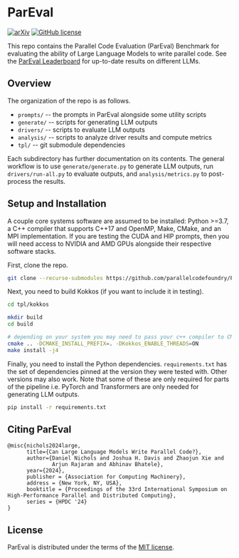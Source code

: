 # ParEval

[![arXiv](https://img.shields.io/badge/arXiv-2401.12554-b31b1b.svg)](https://arxiv.org/abs/2401.12554)&nbsp;[![GitHub license](https://badgen.net/github/license/parallelcodefoundry/ParEval)](https://github.com/parallelcodefoundry/ParEval/blob/develop/LICENSE)


This repo contains the Parallel Code Evaluation (ParEval) Benchmark for
evaluating the ability of Large Language Models to write parallel code. See the
[ParEval Leaderboard](https://pssg.cs.umd.edu/blog/2024/pareval/) for
up-to-date results on different LLMs.


## Overview

The organization of the repo is as follows.

- `prompts/` -- the prompts in ParEval alongside some utility scripts
- `generate/` -- scripts for generating LLM outputs
- `drivers/` -- scripts to evaluate LLM outputs
- `analysis/` -- scripts to analyze driver results and compute metrics
- `tpl/` -- git submodule dependencies

Each subdirectory has further documentation on its contents. The general
workflow is to use `generate/generate.py` to generate LLM outputs, run
`drivers/run-all.py` to evaluate outputs, and `analysis/metrics.py` to
post-process the results.

## Setup and Installation

A couple core systems software are assumed to be installed: Python >=3.7, a C++
compiler that supports C++17 and OpenMP, Make, CMake, and an MPI implementation.
If you are testing the CUDA and HIP prompts, then you will need access to NVIDIA
and AMD GPUs alongside their respective software stacks.

First, clone the repo.

```sh
git clone --recurse-submodules https://github.com/parallelcodefoundry/ParEval.git
```

Next, you need to build Kokkos (if you want to include it in testing).

```sh
cd tpl/kokkos

mkdir build
cd build

# depending on your system you may need to pass your c++ compiler to CMAKE_CXX_COMPILER
cmake .. -DCMAKE_INSTALL_PREFIX=. -DKokkos_ENABLE_THREADS=ON
make install -j4
```

Finally, you need to install the Python dependencies. `requirements.txt` has
the set of dependencies pinned at the version they were tested with. Other
versions may also work. Note that some of these are only required for parts of
the pipeline i.e. PyTorch and Transformers are only needed for generating LLM
outputs.

```sh
pip install -r requirements.txt
```

## Citing ParEval

```
@misc{nichols2024large,
      title={Can Large Language Models Write Parallel Code?}, 
      author={Daniel Nichols and Joshua H. Davis and Zhaojun Xie and 
              Arjun Rajaram and Abhinav Bhatele},
      year={2024},
      publisher = {Association for Computing Machinery},
      address = {New York, NY, USA},
      booktitle = {Proceedings of the 33rd International Symposium on High-Performance Parallel and Distributed Computing},
      series = {HPDC '24}
}
```

## License

ParEval is distributed under the terms of the [MIT license](/LICENSE).
